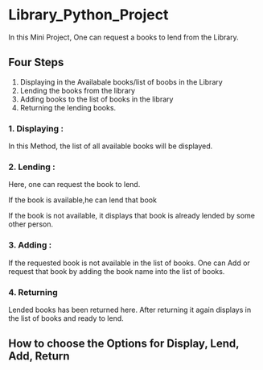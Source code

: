 # Library_Python_Project

In this Mini Project, One can request a books to lend from the Library.

## Four Steps

1. Displaying in the Availabale books/list of boobs in the Library
2. Lending the books from the library
3. Adding books to the list of books in the library
4. Returning the lending books.


### 1. Displaying :

In this Method, the list of all available books will be displayed.

### 2. Lending :

Here, one can request the book to lend.

If the book is available,he can lend that book

If the book is not available, it displays that book is already lended by some other person.

### 3. Adding :

If the requested book is not available in the list of books. One can Add or request that book by adding the book name into the list of books.

### 4. Returning

Lended books has been returned here. After returning it again displays in the list of books and ready to lend.

## How to choose the Options for Display, Lend, Add, Return
